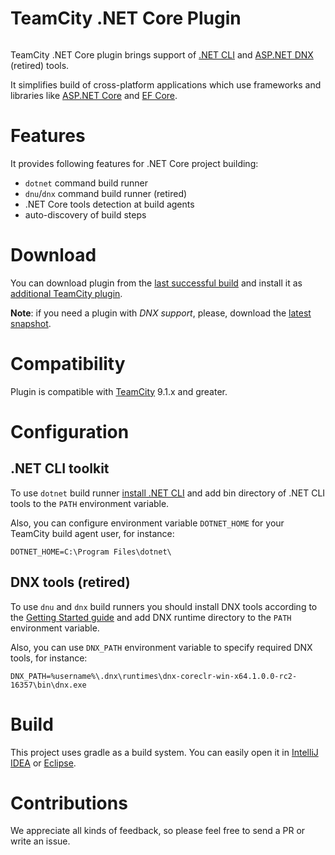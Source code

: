 # TeamCity .NET Core Plugin

<a href="https://teamcity.jetbrains.com/viewType.html?buildTypeId=TeamCityDotnetCorePluginBuild&guest=1"><img src="https://teamcity.jetbrains.com/app/rest/builds/buildType:(id:TeamCityDotnetCorePluginBuild)/statusIcon" alt=""/></a>

TeamCity .NET Core plugin brings support of [.NET CLI](https://github.com/dotnet/cli) and [ASP.NET DNX](http://docs.asp.net/en/latest/dnx/overview.html) (retired) tools.

It simplifies build of cross-platform applications which use frameworks and libraries like [ASP.NET Core](https://github.com/aspnet/Home) and [EF Core](https://github.com/aspnet/EntityFramework).

# Features

It provides following features for .NET Core project building:
* `dotnet` command build runner
* `dnu`/`dnx` command build runner (retired)
* .NET Core tools detection at build agents
* auto-discovery of build steps
 
# Download

You can download plugin from the [last successful build](https://teamcity.jetbrains.com/repository/download/TeamCityDotnetCorePluginBuild/.lastSuccessful/dotnet-core-plugin.zip?guest=1) and install it as [additional TeamCity plugin](https://confluence.jetbrains.com/display/TCDL/Installing+Additional+Plugins).

**Note**: if you need a plugin with _DNX support_, please, download the [latest snapshot](https://teamcity.jetbrains.com/repository/download/TeamCityDotnetCorePluginBuild/dnx.tcbuildtag/dotnet-plugin.zip).

# Compatibility

Plugin is compatible with [TeamCity](https://www.jetbrains.com/teamcity/download/) 9.1.x and greater.

# Configuration

## .NET CLI toolkit

To use `dotnet` build runner [install .NET CLI](http://dotnet.github.io/getting-started/) and add bin directory of .NET CLI tools to the `PATH` environment variable.

Also, you can configure environment variable `DOTNET_HOME` for your TeamCity build agent user, for instance:

```
DOTNET_HOME=C:\Program Files\dotnet\
```

## DNX tools (retired)

To use `dnu` and `dnx` build runners you should install DNX tools according to the [Getting Started guide](https://docs.asp.net/en/latest/getting-started/index.html) and add DNX runtime directory to the `PATH` environment variable. 

Also, you can use `DNX_PATH` environment variable to specify required DNX tools, for instance:

```
DNX_PATH=%username%\.dnx\runtimes\dnx-coreclr-win-x64.1.0.0-rc2-16357\bin\dnx.exe
```

# Build

This project uses gradle as a build system. You can easily open it in [IntelliJ IDEA](https://www.jetbrains.com/idea/help/importing-project-from-gradle-model.html) or [Eclipse](http://gradle.org/eclipse/).

# Contributions

We appreciate all kinds of feedback, so please feel free to send a PR or write an issue.
